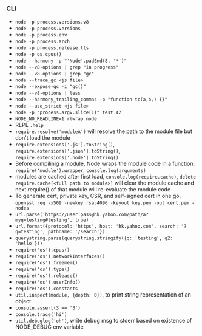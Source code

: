 ### CLI
- `node -p process.versions.v8`
- `node -p process.versions`
- `node -p process.env`
- `node -p process.arch`
- `node -p process.release.lts`
- `node -p os.cpus()`
- `node --harmony -p "'Node'.padEnd(8, '*')"`
- `node --v8-options | grep "in progress"`
- `node --v8-options | grep "gc"`
- `node --trace_gc <js file>`
- `node --expose-gc -i "gc()"`
- `node --v8-options | less`
- `node --harmony_trailing_commas -p "function tc(a,b,) {}"`
- `node --use_strict <js file>`
- `node -p "process.argv.slice(1)" test 42`
- `NODE_NO_READLINE=1 rlwrap node`
- REPL `.help`
- `require.resolve('moduleA')` will resolve the path to the module file but don't load the module
- `require.extensions['.js'].toString()`, `require.extensions['.json'].toString()`, `require.extensions['.node'].toString()`
- Before compilinig a module, Node wraps the module code in a function, `require('module').wrapper`, `console.log(arguments)`
- modules are cached after first load, `console.log(require.cache)`, `delete require.cache[<full path to module>]` will clear the module cache and next require() of that module will re-evaluate the module code
- To generate cert, private key, CSR, and self-signed cert in one go, `openssl req -x509 -newkey rsa:4096 -keyout key.pem -out cert.pem -nodes`
- `url.parse('https://user:pass@hk.yahoo.com/path/a?myq=testing#testing', true)`
- `url.format({protocol: 'https', host: 'hk.yahoo.com', search: '?q=testing', pathname: '/search'})`
- `querystring.parse(querystring.stringify({q: 'testing', q2: 'hello'}))`
- `require('os').cpus()`
- `require('os').networkInterfaces()`
- `require('os').freemem()`
- `require('os').type()`
- `require('os').release()`
- `require('os').userInfo()`
- `require('os').constants`
- `util.inspect(module, {depth: 0})`, to print string representation of an object
- `console.assert(3 == '3')`
- `console.trace('hi')`
- `util.debuglog('oh')`, write debug msg to stderr based on existence of NODE_DEBUG env variable